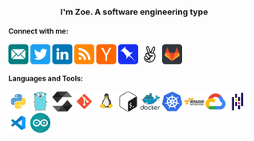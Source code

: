 <h3 align="center">I'm Zoe. A software engineering type</h3>

<h4 align="left">Connect with me:</h3>
<p align="left"> <a href="mailto:hello@zoenolan.org" target="blank"><img align="center" src="images/connect/email.svg" alt="zoenolan" height="40" width="40" /></a> <a href="https://twitter.com/zoe_nolan" target="blank"><img align="center" src="images/connect/twitter.svg" alt="zoe_nolan" height="40" width="40" /></a> <a href="https://linkedin.com/in/zoenolan" target="blank"><img align="center" src="images/connect/linkedin.svg" alt="zoenolan" height="40" width="40" /></a> <a href="http://zoenolan.org/feed/" target="blank"><img align="center" src="images/connect/rss.svg" alt="http://zoenolan.org/feed/" height="40" width="40" /></a> <a href="https://news.ycombinator.com/user?id=zoenolan" target="blank"><img align="center" src="images/connect/hackernews.svg" alt="https://news.ycombinator.com/user?id=zoenolan" height="40" width="40" /></a> <a href="https://pinboard.in/u:zoenolan" target="blank"><img align="center" src="images/connect/pinboard.svg" alt="https://pinboard.in/u:zoenolan" height="40" width="40" /></a> <a href="https://angel.co/u/zoenolan" target="blank"><img align="center" src="images/connect/angellist.svg" alt="https://angel.co/u/zoenolan" height="40" width="40" /></a> <a href="https://gitlab.com/zoenolan" target="blank"><img align="center" src="images/connect/gitlab.svg" alt="https://gitlab.com/zoenolan" height="40" width="40" /></a> </p>

<h4 align="left">Languages and Tools:</h3>
<p align="left"> <a href="https://www.python.org" target="_blank" rel="noreferrer"><img src="images/tools/python.svg" alt="python" width="40" height="40"/></a> <a href="https://golang.org" target="_blank" rel="noreferrer"><img src="images/tools/go.svg" alt="go" width="40" height="40"/></a> <a href="https://soliditylang.org/" target="_blank" rel="noreferrer"><img src="images/tools/solidity.svg" alt="solidity" width="40" height="40"/></a> <a href="https://git-scm.com/" target="_blank" rel="noreferrer"><img src="images/tools/git.svg" alt="git" width="40" height="40"/></a> <a href="https://www.linux.org/" target="_blank" rel="noreferrer"><img src="images/tools/linux.svg" alt="linux" width="40" height="40"/></a> <a href="https://www.gnu.org/software/bash/" target="_blank" rel="noreferrer"><img src="images/tools/bash.svg" alt="bash" width="40" height="40"/></a> <a href="https://www.docker.com/" target="_blank" rel="noreferrer"><img src="images/tools/docker.svg" alt="docker" width="40" height="40"/></a> <a href="https://kubernetes.io" target="_blank" rel="noreferrer"><img src="images/tools/kubernetes.svg" alt="kubernetes" width="40" height="40"/></a> <a href="https://aws.amazon.com" target="_blank" rel="noreferrer"><img src="images/tools/aws.svg" alt="aws" width="40" height="40"/></a>
<a href="https://cloud.google.com" target="_blank" rel="noreferrer"><img src="images/tools/gcp.svg" alt="gcp" width="40" height="40"/></a> <a href="https://pandas.pydata.org/" target="_blank" rel="noreferrer"><img src="images/tools/pandas.svg" alt="pandas" width="40" height="40"/></a> <a href="https://code.visualstudio.com/" target="_blank" rel="noreferrer"><img src="images/tools/visualstudiocode.svg" alt="Visual Studio Code" width="40" height="40"/></a> <a href="https://www.arduino.cc/" target="_blank" rel="noreferrer"><img src="images/tools/arduino.svg" alt="arduino" width="40" height="40"/></a> 
</p>

